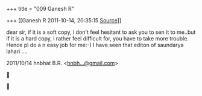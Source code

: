 +++
title = "009 Ganesh R"

+++
[[Ganesh R	2011-10-14, 20:35:15 [Source](https://groups.google.com/g/bvparishat/c/SqyQLM5zTPQ)]]



dear sir, if it is a soft copy, i don't feel hesitant to ask you to sen it to me..but if it is a hard copy, i rather feel difficult for, you have to take more trouble. Hence pl do a n easy job for me:-) I have seen that editon of saundarya lahari ....  
  

2011/10/14 hnbhat B.R. \<[hnbh...@gmail.com]()\>  





